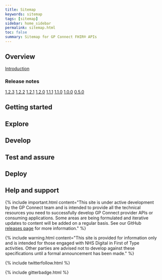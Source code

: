 ```yaml
---
title: Sitemap
keywords: sitemap
tags: [sitemap]
sidebar: home_sidebar
permalink: sitemap.html
toc: false
summary: Sitemap for GP Connect FHIR® APIs
---
```


## Overview ##
[Introduction](index.html)

### Release notes ###
[1.2.3](overview_release_notes_1_2_3.html)
[1.2.2](overview_release_notes_1_2_3.html)
[1.2.1](overview_release_notes_1_2_3.html)
[1.2.0](overview_release_notes_1_2_3.html)
[1.1.1](overview_release_notes_1_2_3.html)
[1.1.0](overview_release_notes_1_2_3.html)
[1.0.0](overview_release_notes_1_2_3.html)
[0.5.0](overview_release_notes_1_2_3.html)

## Getting started ##

## Explore ##

## Develop ##

## Test and assure ##

## Deploy ##

## Help and support ##

{% include important.html content="This site is under active development by the GP Connect team and is intended to provide all the technical resources you need to successfully develop GP Connect provider APIs or consuming applications. Some areas are being formulated and iterative updates to content will be added on a regular basis. See our GitHub [releases page](https://github.com/nhsconnect/gpconnect/releases) for more information." %}

{% include warning.html content="This site is provided for information only and is intended for those engaged with NHS Digital in First of Type activities. Other parties are advised not to develop against these specifications until a formal announcement has been made." %}

{% include twitterfollow.html %}

{% include gitterbadge.html %}

